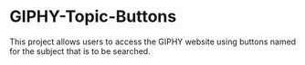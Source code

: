 # GIPHY-Topic-Buttons
This project allows users to access the GIPHY website using buttons named for the subject that is to be searched.
